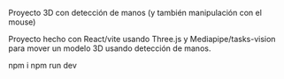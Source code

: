 Proyecto 3D con detección de manos (y también manipulación con el mouse)

Proyecto hecho con React/vite usando Three.js y Mediapipe/tasks-vision para mover un modelo 3D usando detección de manos.

npm i
npm run dev